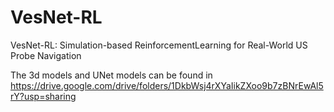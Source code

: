 # VesNet-RL
VesNet-RL: Simulation-based ReinforcementLearning for Real-World US Probe Navigation


The 3d models and UNet models can be found in https://drive.google.com/drive/folders/1DkbWsj4rXYaIikZXoo9b7zBNrEwAl5rY?usp=sharing
